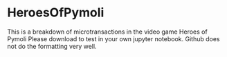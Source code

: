 # HeroesOfPymoli
This is a breakdown of microtransactions in the video game Heroes of Pymoli
Please download to test in your own jupyter notebook. Github does not do the formatting very well. 
